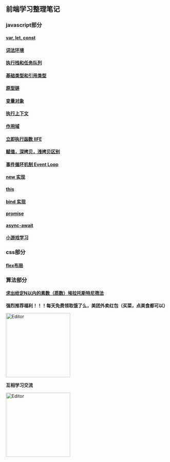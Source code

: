 ## 前端学习整理笔记

### javascript部分
  #### [var, let, const](https://github.com/wangQiaoBrother/javascript-basic-learn/issues/3)  
  #### [词法环境](https://github.com/wangQiaoBrother/javascript-basic-learn/issues/7)  
  #### [执行栈和任务队列](https://github.com/wangQiaoBrother/javascript-basic-learn/issues/8)  
  #### [基础类型和引用类型](https://github.com/wangQiaoBrother/javascript-basic-learn/issues/5)  
  #### [原型链](https://github.com/wangQiaoBrother/javascript-basic-learn/issues/9)  
  #### [变量对象](https://github.com/wangQiaoBrother/javascript-basic-learn/issues/11) 
  #### [执行上下文](https://github.com/wangQiaoBrother/javascript-basic-learn/issues/10)  
  #### [作用域](https://github.com/wangQiaoBrother/javascript-basic-learn/issues/12)  
  #### [立即执行函数 IIFE](https://github.com/wangQiaoBrother/javascript-basic-learn/issues/13)  
  #### [赋值，深拷贝，浅拷贝区别](https://github.com/wangQiaoBrother/javascript-basic-learn/issues/4)  
  #### [事件循环机制 Event Loop](https://github.com/wangQiaoBrother/javascript-basic-learn/issues/6)  
  #### [new 实现](https://github.com/wangQiaoBrother/javascript-basic-learn/issues/14)  
  #### [this](https://github.com/wangQiaoBrother/javascript-basic-learn/issues/15)  
  #### [bind 实现](https://github.com/wangQiaoBrother/javascript-basic-learn/issues/16)  
  #### [promise](https://github.com/wangQiaoBrother/javascript-basic-learn/issues/1)  
  #### [async-await](https://github.com/wangQiaoBrother/javascript-basic-learn/issues/2)  
  #### [小游戏学习](https://github.com/wangQiaoBrother/mini-games)  
  
  
  
### css部分
  #### [flex布局](https://github.com/wangQiaoBrother/javascript-basic-learn/issues/17)  
  
  
### 算法部分
#### [求出给定N以内的素数（质数）埃拉托斯特尼筛法](https://github.com/wangQiaoBrother/javascript-basic-learn/issues/19)  
  

**强烈推荐福利！！！每天免费领取饿了么，美团外卖红包（买菜，点美食都可以）**

<div align="left">
  <img src="https://user-images.githubusercontent.com/21699695/123602800-bb26af00-d82b-11eb-91dc-2327281c0941.jpg" alt="Editor" width="200">
</div>

**互相学习交流**

<div align="left">
  <img src="https://user-images.githubusercontent.com/21699695/123603292-4f911180-d82c-11eb-809b-9c9f6232ba04.png" alt="Editor" width="200">
</div>
